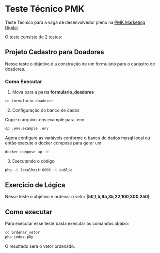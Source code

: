 # Teste Técnico PMK

Teste Técnico para a vaga de desenvolvedor pleno na [PMK Marketing Digital](https://www.pmk.com.br/).

O teste consiste de 2 testes:

## Projeto Cadastro para Doadores

Nesse teste o objetivo é a construção de um formulário para o cadastro de doadores.

### Como Executar

1. Mova para a pasta **formulario_doadores**

```bash
cd formulario_doadores
```

2. Configuração do banco de dados

Copie o arquivo .env.example para .env

```bash
cp .env.example .env
```

Agora configure as variáveis conforme o banco de dados mysql local ou então execute o docker compose para gerar um:

```bash
docker compose up -d
```

3. Executando o código

```bash
php -S localhost:8000 -t public
```

## Exercício de Lógica

Nesse teste o objetivo é ordenar o vetor **[50,1,5,65,35,22,100,300,250]**

## Como executar

Para executar esse teste basta executar os comandos abaixo:

```bash
cd ordenar_vetor
php index.php
```

O resultado será o vetor ordenado.
